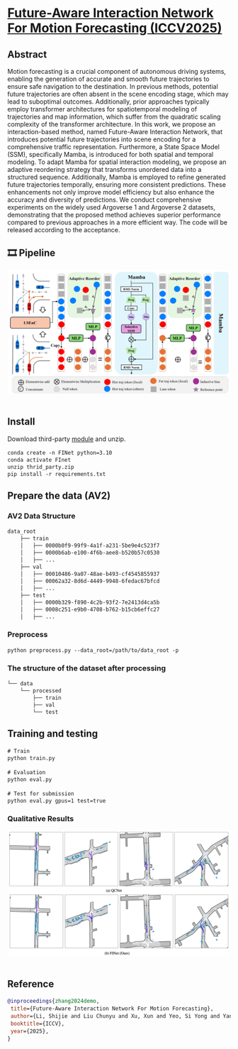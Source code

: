 # [**Future-Aware Interaction Network For Motion Forecasting (ICCV2025)**](https://arxiv.org/pdf/2503.06565)

## Abstract
Motion forecasting is a crucial component of autonomous driving systems, enabling the generation of accurate and smooth future trajectories to ensure safe navigation to the destination. In previous methods, potential future trajectories are often absent in the scene encoding stage, which may lead to suboptimal outcomes. Additionally, prior approaches typically employ transformer architectures for spatiotemporal modeling of trajectories and map information, which suffer from the quadratic scaling complexity of the transformer architecture. In this work, we propose an interaction-based method, named Future-Aware Interaction Network, that introduces potential future trajectories into scene encoding for a comprehensive traffic representation. Furthermore, a State Space Model (SSM), specifically Mamba, is introduced for both spatial and temporal modeling. To adapt Mamba for spatial interaction modeling, we propose an adaptive reordering strategy that transforms unordered data into a structured sequence. Additionally, Mamba is employed to refine generated future trajectories temporally, ensuring more consistent predictions. These enhancements not only improve model efficiency but also enhance the accuracy and diversity of predictions. We conduct comprehensive experiments on the widely used Argoverse 1 and Argoverse 2 datasets, demonstrating that the proposed method achieves superior performance compared to previous approaches in a more efficient way. The code will be released according to the acceptance.

## 🎞️ Pipeline
<div align="center">
  <img src="assets/main.png"/>
</div><br/>

## Install
Download third-party [module](https://1drv.ms/u/c/fe30fbdab18da9a9/ETuKKmgzSUlPqXSja4MeF2gBg_CUfu43p28K7_Qs1E4JjQ?e=jXIC0c) and unzip.

```
conda create -n FINet python=3.10
conda activate FInet
unzip thrid_party.zip
pip install -r requirements.txt
```

## Prepare the data (AV2)
### AV2 Data Structure
```
data_root
    ├── train
    │   ├── 0000b0f9-99f9-4a1f-a231-5be9e4c523f7
    │   ├── 0000b6ab-e100-4f6b-aee8-b520b57c0530
    │   ├── ...
    ├── val
    │   ├── 00010486-9a07-48ae-b493-cf4545855937
    │   ├── 00062a32-8d6d-4449-9948-6fedac67bfcd
    │   ├── ...
    ├── test
    │   ├── 0000b329-f890-4c2b-93f2-7e2413d4ca5b
    │   ├── 0008c251-e9b0-4708-b762-b15cb6effc27
    │   ├── ...
```

### Preprocess
```
python preprocess.py --data_root=/path/to/data_root -p
```

### The structure of the dataset after processing
```
└── data
    └── processed
        ├── train
        ├── val
        └── test
```

## Training and testing
```
# Train
python train.py 

# Evaluation
python eval.py

# Test for submission
python eval.py gpus=1 test=true
```

### Qualitative Results
<div align="center">
  <img src="assets/visual.png"/>
</div><br/>

## Reference
```bibtex
@inproceedings{zhang2024demo,
 title={Future-Aware Interaction Network For Motion Forecasting},
 author={Li, Shijie and Liu Chunyu and Xu, Xun and Yeo, Si Yong and Yang, Xulei},
 booktitle={ICCV},
 year={2025},
}
```
